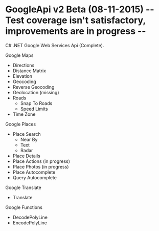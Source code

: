GoogleApi v2 Beta (08-11-2015) 
-- Test coverage isn't satisfactory, improvements are in progress --
=========

C# .NET Google Web Services Api (Complete).


Google Maps
  * Directions
  * Distance Matrix
  * Elevation
  * Geocoding 
  * Reverse Geocoding
  * Geolocation (missing)
  * Roads 
    * Snap To Roads
	* Speed Limits
  * Time Zone


Google Places
  * Place Search
    * Near By
	* Text
	* Radar
  * Place Details
  * Place Actions (in progress)
  * Place Photos (in progress)
  * Place Autocomplete
  * Query Autocomplete


Google Translate 
  * Translate


Google Functions 
  * DecodePolyLine
  * EncodePolyLine

